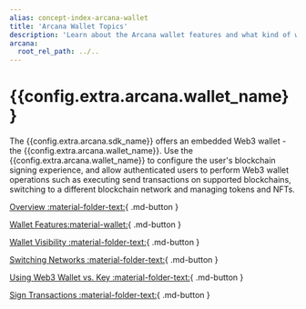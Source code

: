 ```yaml
---
alias: concept-index-arcana-wallet
title: 'Arcana Wallet Topics'
description: 'Learn about the Arcana wallet features and what kind of wallet it is, what operations are supported and more.'
arcana:
  root_rel_path: ../..
---
```


# {{config.extra.arcana.wallet_name}} 

The {{config.extra.arcana.sdk_name}} offers an embedded Web3 wallet - the {{config.extra.arcana.wallet_name}}. Use the {{config.extra.arcana.wallet_name}} to configure the user's blockchain signing experience, and allow authenticated users to perform Web3 wallet operations such as executing send transactions on supported blockchains, switching to a different blockchain network and managing tokens and NFTs.

[Overview :material-folder-text:](./arcanawallet_oview.md){ .md-button }

[Wallet Features:material-wallet:](./walletfeatures.md){ .md-button }

[Wallet Visibility :material-folder-text:](./walletuimodes.md){ .md-button }

[Switching Networks :material-folder-text:](./walletntwkswitchmode.md){ .md-button }

[Using Web3 Wallet vs. Key :material-folder-text:](./arcanawallet_oview.md){ .md-button }

[Sign Transactions :material-folder-text:](./arcanawallet_oview.md){ .md-button }